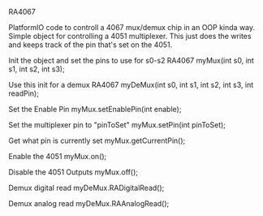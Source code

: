 RA4067

PlatformIO code to controll a 4067 mux/demux chip in an OOP kinda way.
Simple object for controlling a 4051 multiplexer.  This just does the writes
and keeps track of the pin that's set on the 4051.

Init the object and set the pins to use for s0-s2
RA4067 myMux(int s0, int s1, int s2, int s3);

Use this init for a demux
RA4067 myDeMux(int s0, int s1, int s2, int s3, int readPin);

Set the Enable Pin
myMux.setEnablePin(int enable);

Set the multiplexer pin to "pinToSet"
myMux.setPin(int pinToSet);

Get what pin is currently set
myMux.getCurrentPin();

Enable the 4051
myMux.on();

Disable the 4051 Outputs
myMux.off();

Demux digital read
myDeMux.RADigitalRead();

Demux analog read
myDeMux.RAAnalogRead();
